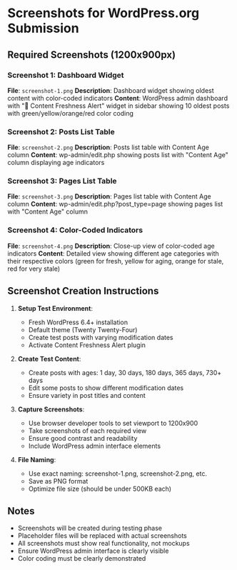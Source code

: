 # Screenshots for WordPress.org Submission

## Required Screenshots (1200x900px)

### Screenshot 1: Dashboard Widget
**File**: `screenshot-1.png`
**Description**: Dashboard widget showing oldest content with color-coded indicators
**Content**: WordPress admin dashboard with "📅 Content Freshness Alert" widget in sidebar showing 10 oldest posts with green/yellow/orange/red color coding

### Screenshot 2: Posts List Table
**File**: `screenshot-2.png`
**Description**: Posts list table with Content Age column
**Content**: wp-admin/edit.php showing posts list with "Content Age" column displaying age indicators

### Screenshot 3: Pages List Table
**File**: `screenshot-3.png`
**Description**: Pages list table with Content Age column
**Content**: wp-admin/edit.php?post_type=page showing pages list with "Content Age" column

### Screenshot 4: Color-Coded Indicators
**File**: `screenshot-4.png`
**Description**: Close-up view of color-coded age indicators
**Content**: Detailed view showing different age categories with their respective colors (green for fresh, yellow for aging, orange for stale, red for very stale)

## Screenshot Creation Instructions

1. **Setup Test Environment**:
   - Fresh WordPress 6.4+ installation
   - Default theme (Twenty Twenty-Four)
   - Create test posts with varying modification dates
   - Activate Content Freshness Alert plugin

2. **Create Test Content**:
   - Create posts with ages: 1 day, 30 days, 180 days, 365 days, 730+ days
   - Edit some posts to show different modification dates
   - Ensure variety in post titles and content

3. **Capture Screenshots**:
   - Use browser developer tools to set viewport to 1200x900
   - Take screenshots of each required view
   - Ensure good contrast and readability
   - Include WordPress admin interface elements

4. **File Naming**:
   - Use exact naming: screenshot-1.png, screenshot-2.png, etc.
   - Save as PNG format
   - Optimize file size (should be under 500KB each)

## Notes

- Screenshots will be created during testing phase
- Placeholder files will be replaced with actual screenshots
- All screenshots must show real functionality, not mockups
- Ensure WordPress admin interface is clearly visible
- Color coding must be clearly demonstrated
